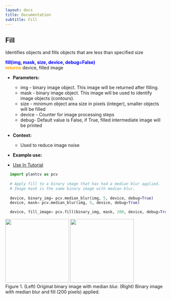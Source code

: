 ```yaml
---
layout: docs
title: Documentation
subtitle: Fill
---
```


## Fill

Identifies objects and fills objects that are less than specified size

<font color='blue'>**fill(img, mask, size, device, debug=False)**</font><br>
<font color='orange'>**returns**</font> device, filled image

    
- **Parameters:**   
  - img - binary image object. This image will be returned after filling.
  - mask - binary image object. This image will be used to identify image objects (contours).
  - size - minimum object area size in pixels (integer), smaller objects will be filled
  - device - Counter for image processing steps
  - debug- Default value is False, if True, filled intermediate image will be printed 

- **Context:**  
  - Used to reduce image noise

- **Example use:**  

 - [Use In Tutorial](http://plantcv.danforthcenter.org/pages/documentation/function_docs/vis_tutorial.html)
 
  ```python
    import plantcv as pcv
    
    # Apply fill to a binary image that has had a median blur applied.
    # Image mask is the same binary image with median blur.
    
    device, binary_img= pcv.median_blur(img, 5, device, debug=True)
    device, mask= pcv.median_blur(img, 5, device, debug=True)

    device, fill_image= pcv.fill(binary_img, mask, 200, device, debug=True)
  ```
  <a href="{{site.baseurl}}/img/documentation_images/fill/4_median_blur5.png" target="_blank"><img src="{{site.baseurl}}/img/documentation_images/fill/4_median_blur5.png" width="200"></a>   <a href="{{site.baseurl}}/img/documentation_images/fill/5_fill200.png" target="_blank"><img src="{{site.baseurl}}/img/documentation_images/fill/5_fill200.png" width="200"></a><br>
  Figure 1. (Left) Original binary image with median blur. (Right) Binary image with median blur and fill (200 pixels) applied.  
 

